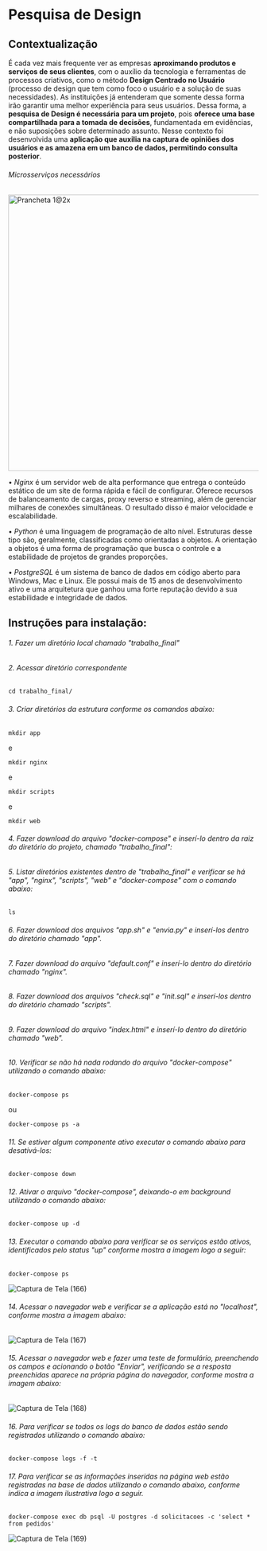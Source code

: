 # Pesquisa de Design

## Contextualização

É cada vez mais frequente ver as empresas **aproximando produtos e serviços de seus clientes**, com o auxílio da tecnologia e ferramentas de processos criativos, como o método **Design Centrado no Usuário** (processo de design que tem como foco o usuário e a solução de suas necessidades). As instituições já entenderam que somente dessa forma irão garantir uma melhor experiência para seus usuários. Dessa forma, a **pesquisa de Design é necessária para um projeto**, pois **oferece uma base compartilhada para a tomada de decisões**, fundamentada em evidências, e não suposições sobre determinado assunto. Nesse contexto foi desenvolvida uma **aplicação que auxilia na captura de opiniões dos usuários e as amazena em um banco de dados, permitindo consulta posterior**.

###### Microsserviços necessários

<img width="555" alt="Prancheta 1@2x" src="https://user-images.githubusercontent.com/65691783/85179814-3d16ec00-b258-11ea-9ce5-601629770efb.png">

• *Nginx* é um servidor web de alta performance que entrega o conteúdo estático de um site de forma rápida e fácil de configurar. Oferece recursos de balanceamento de cargas, proxy reverso e streaming, além de gerenciar milhares de conexões simultâneas. O resultado disso é maior velocidade e escalabilidade.

• *Python* é uma linguagem de programação de alto nível. Estruturas desse tipo são, geralmente, classificadas como orientadas a objetos. A orientação a objetos é uma forma de programação que busca o controle e a estabilidade de projetos de grandes proporções.

• *PostgreSQL* é um sistema de banco de dados em código aberto para Windows, Mac e Linux. Ele possui mais de 15 anos de desenvolvimento ativo e uma arquitetura que ganhou uma forte reputação devido a sua estabilidade e integridade de dados.

## Instruções para instalação:

###### 1. Fazer um diretório local chamado *"trabalho_final"*

###### 2. Acessar diretório correspondente
```
cd trabalho_final/
```

###### 3. Criar diretórios da estrutura conforme os comandos abaixo:
```
mkdir app
```
e
```
mkdir nginx
```
e
```
mkdir scripts
```
e
```
mkdir web
```

###### 4. Fazer download do arquivo *"docker-compose"* e inserí-lo dentro da raiz do diretório do projeto, chamado *"trabalho_final"*:


###### 5. Listar diretórios existentes dentro de *"trabalho_final"* e verificar se há "app", "nginx", "scripts", "web" e "docker-compose" com o comando abaixo:
```
ls
```

###### 6. Fazer download dos arquivos *"app.sh"* e *"envia.py"* e inserí-los dentro do diretório chamado *"app"*.

###### 7. Fazer download do arquivo *"default.conf"* e inserí-lo dentro do diretório chamado *"nginx"*.

###### 8. Fazer download dos arquivos *"check.sql"* e *"init.sql"* e inserí-los dentro do diretório chamado *"scripts"*.

###### 9. Fazer download do arquivo *"index.html"* e inserí-lo dentro do diretório chamado *"web"*.

###### 10. Verificar se não há nada rodando do arquivo *"docker-compose"* utilizando o comando abaixo:
```
docker-compose ps 
```
ou
```
docker-compose ps -a
```

###### 11. Se estiver algum componente ativo executar o comando abaixo para desativá-los:
```
docker-compose down
```

###### 12. Ativar o arquivo *"docker-compose"*, deixando-o em background utilizando o comando abaixo:
```
docker-compose up -d
```

###### 13. Executar o comando abaixo para verificar se os serviços estão ativos, identificados pelo status "up" conforme mostra a imagem logo a seguir:
```
docker-compose ps
```
![Captura de Tela (166)](https://user-images.githubusercontent.com/65691783/85180420-d561a080-b259-11ea-97b6-d696ae6c9780.png)

###### 14. Acessar o navegador web e verificar se a aplicação está no *"localhost"*, conforme mostra a imagem abaixo:

![Captura de Tela (167)](https://user-images.githubusercontent.com/65691783/85180617-3f7a4580-b25a-11ea-9ee9-9e78a1ff4442.png)

###### 15. Acessar o navegador web e fazer uma teste de formulário, preenchendo os campos e acionando o botão *"Enviar"*, verificando se a resposta preenchidas aparece na própria página do navegador, conforme mostra a imagem abaixo:

![Captura de Tela (168)](https://user-images.githubusercontent.com/65691783/85180793-b7e10680-b25a-11ea-8e6c-935eb8884926.png)

###### 16. Para verificar se todos os logs do banco de dados estão sendo registrados utilizando o comando abaixo:
```
docker-compose logs -f -t
```

###### 17. Para verificar se as informações inseridas na página web estão registradas na base de dados utilizando o comando abaixo, conforme indica a imagem ilustrativa logo a seguir.
```
docker-compose exec db psql -U postgres -d solicitacoes -c 'select * from pedidos'
```
![Captura de Tela (169)](https://user-images.githubusercontent.com/65691783/85181133-92083180-b25b-11ea-8430-e75bf42803b0.png)
